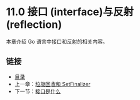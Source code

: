 # 11.0 接口 (interface)与反射 (reflection)

本章介绍 Go 语言中接口和反射的相关内容。

## 链接

- [目录](directory.md)
- 上一章：[垃圾回收和 SetFinalizer](10.8.md)
- 下一节：[接口是什么](11.1.md)
